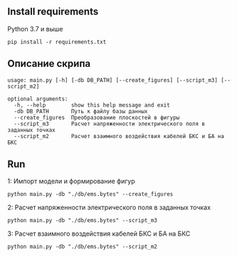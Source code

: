 ## Install requirements
Python 3.7 и выше
```
pip install -r requirements.txt
```

## Описание скрипа
```
usage: main.py [-h] [-db DB_PATH] [--create_figures] [--script_m3] [--script_m2]

optional arguments:
  -h, --help        show this help message and exit
  -db DB_PATH       Путь к файлу базы данных
  --create_figures  Преобразование плоскостей в фигуры
  --script_m3       Расчет напряженности электрического поля в заданных точках
  --script_m2       Расчет взаимного воздействия кабелей БКС и БА на БКС
```

## Run
1: Импорт модели и формирование фигур
```
python main.py -db "./db/ems.bytes" --create_figures
```

2: Расчет напряженности электрического поля в заданных точках
```
python main.py -db "./db/ems.bytes" --script_m3
```

3: Расчет взаимного воздействия кабелей БКС и БА на БКС
```
python main.py -db "./db/ems.bytes" --script_m2
```